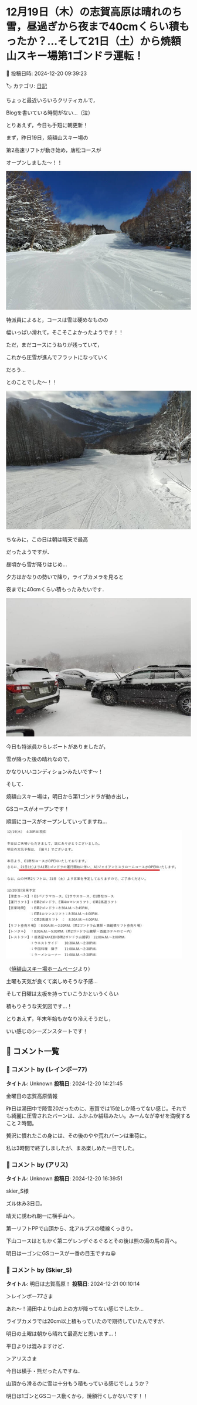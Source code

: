 # 12月19日（木）の志賀高原は晴れのち雪，昼過ぎから夜まで40cmくらい積もったか？…そして21日（土）から焼額山スキー場第1ゴンドラ運転！

📅 投稿日時: 2024-12-20 09:39:23

🏷️ カテゴリ: [日記](cc4b5682fb7b8b144980957a978653fb0.md)

ちょっと最近いろいろクリティカルで，


Blogを書いている時間がない…（泣）





とりあえず，今日も手短に朝更新！





まず，昨日19日，焼額山スキー場の


第2高速リフトが動き始め，唐松コースが


オープンしました～！！




![a8dae3c0b89251ac5dad11422f1d6100.jpg](images/a8dae3c0b89251ac5dad11422f1d6100.jpg)







特派員によると，コースは雪は硬めなものの


幅いっぱい滑れて，そこそこよかったようです！！


ただ，まだコースにうねりが残っていて，


これから圧雪が進んでフラットになっていく


だろう…


とのことでした～！！




![b5c93fafb40e6994ff5d0cdac9bf4afc.jpg](images/b5c93fafb40e6994ff5d0cdac9bf4afc.jpg)







ちなみに，この日は朝は晴天で最高


だったようですが．


昼頃から雪が降りはじめ…


夕方はかなりの勢いで降り，ライブカメラを見ると


夜までに40cmくらい積もったみたいです．




![6f0cb79310459f1ff38b11fb08edaf0f.jpg](images/6f0cb79310459f1ff38b11fb08edaf0f.jpg)







今日も特派員からレポートがありましたが，


雪が降った後の晴れなので，


かなりいいコンディションみたいです～！





そして．


焼額山スキー場は，明日から第1ゴンドラが動き出し，


GSコースがオープンです！


順調にコースがオープンしていってますね…







![6d0130f1c4bec346cbcb3b2f0853bc2e.jpg](images/6d0130f1c4bec346cbcb3b2f0853bc2e.jpg)




（[焼額山スキー場ホームページ](https://www.princehotels.co.jp/ski/shiga/winter/)より）





土曜も天気が良くて楽しめそうな予感…


そして日曜は太板を持っていこうかというくらい


積もりそうな天気図です…！





とりあえず，年末年始もかなり冷えそうだし，


いい感じのシーズンスタートです！

## 💬 コメント一覧

### 💬 コメント by (レインボー77)
**タイトル**: Unknown
**投稿日**: 2024-12-20 14:21:45

金曜日の志賀高原情報

昨日は湯田中で降雪20だったのに、志賀では15位しか降ってない感じ。それでも綺麗に圧雪されたバーンは、ふかふか絨毯みたい。みーんなが幸せを満喫すること２時間。

贅沢に慣れたこの身には、その後のやや荒れバーンは重荷に。

私は3時間で終了しましたが、まあ楽しめた一日でした。

### 💬 コメント by (アリス)
**タイトル**: Unknown
**投稿日**: 2024-12-20 16:39:51

skier_S様



ズル休み3日目。

晴天に誘われ朝一に横手山へ。

第一リフトPPで山頂から、北アルプスの稜線くっきり。

下山コースはともかく第二ゲレンデぐるぐるとその後は熊の湯の馬の背へ。

明日は一ゴンにGSコースが一番の目玉ですね😀

### 💬 コメント by (Skier_S)
**タイトル**: 明日は志賀高原！
**投稿日**: 2024-12-21 00:10:14

＞レインボー77さま

あれ～！湯田中より山の上の方が降ってない感じでしたか…

ライブカメラでは20cm以上積もっていたので期待していたんですが．

明日の土曜は朝から晴れて最高だと思います…！

平日よりは混みますけど．



＞アリスさま

今日は横手・熊だったんですね．

山頂から滑るのに雪は十分もう積もっている感じでしょうか？

明日は1ゴンとGSコース動くから，焼額行くしかないです！！

